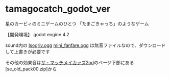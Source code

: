 # tamagocatch_godot_ver

星のカービィのミニゲームのひとつ 「たまごきゃっち」のようなゲーム

【開発環境】 godot engine 4.2

sound内の
<a href="https://www.youtube.com/watch?v=R-1IaF-4t00">Isogriv.ogg</a>
<a href="https://dova-s.jp/se/play455.html">mini_fanfare.ogg</a>
は無音ファイルなので、ダウンロードして上書きが必要です

その他の効果音は<a href="http://osabisi.sakura.ne.jp/m2/">ザ・マッチメイカァズ2nd</a>のページ下部にある[se_old_pack00.zip]から

